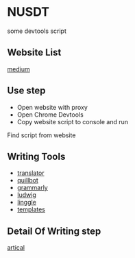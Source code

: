 # NUSDT

some devtools script

## Website List

[medium](https://medium.com/)

## Use step

- Open website with proxy
- Open Chrome Devtools
- Copy website script to console and run

Find script from website

## Writing Tools

- [translator](https://www.deepl.com/translator)
- [quillbot](https://quillbot.com/)
- [grammarly](https://www.grammarly.com/)
- [ludwig](https://ludwig.guru/)
- [linggle](https://linggle.com/)
- [templates](https://github.com/do-community/do-article-templates)

## Detail Of Writing step

[artical](https://bytefilp.larksuite.com/docx/doxusJWQH0qGxrxKVUvxKa74Jpb)
